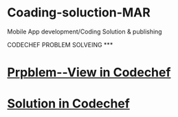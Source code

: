 # Coading-soluction-MAR
Mobile App development/Coding Solution &amp; publishing 

CODECHEF PROBLEM SOLVEING ***

# <a href="https://www.codechef.com/COOK142D/problems/ADVANCE" target="_blank">Prpblem--View in Codechef </a>

# <a href="https://www.codechef.com/viewsolution/66105306" target="_blank">Solution in Codechef  </a>

